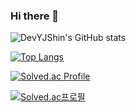 ### Hi there 👋




![DevYJShin's GitHub stats](https://github-readme-stats.vercel.app/api?username=DevYJShin)


[![Top Langs](https://github-readme-stats.vercel.app/api/top-langs/?username=DevYJShin&layout=compact&langs_count=8)](https://github.com/DevYJShin/README.md)


[![Solved.ac Profile](http://mazassumnida.wtf/api/v2/generate_badge?boj={fhqk1942})](https://solved.ac/{fhqk1942})


[![Solved.ac프로필](http://mazassumnida.wtf/api/v2/generate_badge?boj={fhqk1942})](https://solved.ac/{fhqk1942})
